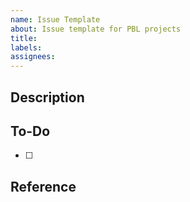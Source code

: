 ```yaml
---
name: Issue Template
about: Issue template for PBL projects
title: 
labels:
assignees: 
---
```


## Description
> 
## To-Do
- [ ]

## Reference
